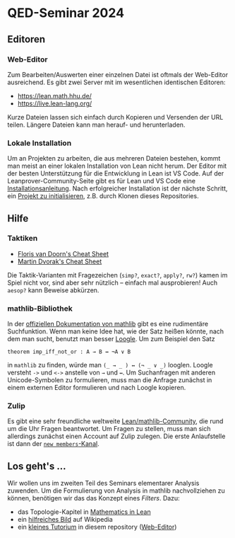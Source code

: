 # QED-Seminar 2024

## Editoren

### Web-Editor

Zum Bearbeiten/Auswerten einer einzelnen Datei ist oftmals der Web-Editor ausreichend.  Es gibt zwei Server mit im wesentlichen identischen Editoren:

- https://lean.math.hhu.de/
- https://live.lean-lang.org/

Kurze Dateien lassen sich einfach durch Kopieren und Versenden der URL teilen. Längere Dateien kann man herauf- und herunterladen.

### Lokale Installation

Um an Projekten zu arbeiten, die aus mehreren Dateien bestehen, kommt man meist an einer lokalen Installation von Lean nicht herum.  Der Editor mit der besten Unterstützung für die Entwicklung in Lean ist VS Code.  Auf der Leanprover-Community-Seite gibt es für Lean und VS Code eine [Installationsanleitung](https://leanprover-community.github.io/get_started.html). 
Nach erfolgreicher Installation ist der nächste Schritt, ein [Projekt zu initialisieren](https://leanprover-community.github.io/install/project.html), z.B. durch Klonen dieses Repositories.

## Hilfe

### Taktiken

- [Floris van Doorn's Cheat Sheet](https://github.com/fpvandoorn/LeanCourse23/blob/master/lean-tactics.pdf) 
- [Martin Dvorak's Cheat Sheet](https://github.com/madvorak/lean4-tactics)

Die Taktik-Varianten mit Fragezeichen (`simp?`, `exact?`, `apply?`, `rw?`) kamen im Spiel nicht vor, sind aber sehr nützlich – einfach mal ausprobieren!  Auch `aesop?` kann Beweise abkürzen.

### mathlib-Bibliothek

In der [offiziellen Dokumentation von mathlib](https://leanprover-community.github.io/mathlib4_docs/) gibt es eine rudimentäre Suchfunktion.  Wenn man keine Idee hat, wie der Satz heißen könnte, nach dem man sucht, benutzt man besser [Loogle](https://loogle.lean-lang.org/). Um zum Beispiel den Satz

    theorem imp_iff_not_or : A → B ↔ ¬A ∨ B

in `mathlib` zu finden, würde man `(_ → _ ) ↔ (¬ _ ∨ _)` looglen.
Loogle versteht `->` und `<->` anstelle von `→` und `↔`.  Um Suchanfragen mit anderen Unicode-Symbolen zu formulieren, muss man die Anfrage zunächst in einem externen Editor formulieren und nach Loogle kopieren.

### Zulip

Es gibt eine sehr freundliche weltweite [Lean/mathlib-Community](https://leanprover.zulipchat.com/), die rund um die Uhr Fragen beantwortet.  Um Fragen zu stellen, muss man sich allerdings zunächst einen Account auf Zulip zulegen.  Die erste Anlaufstelle ist dann der [`new members`-Kanal](https://leanprover.zulipchat.com/#narrow/stream/113489-new-members).



## Los geht's …

Wir wollen uns im zweiten Teil des Seminars elementarer Analysis zuwenden.  Um die Formulierung von Analysis in mathlib nachvollziehen zu können, benötigen wir das das Konzept eines *Filters*.  Dazu:

- das Topologie-Kapitel in [Mathematics in Lean](https://leanprover-community.github.io/mathematics_in_lean/C09_Topology.html)
- ein [hilfreiches Bild](https://commons.wikimedia.org/wiki/File:Filter_vs_ultrafilter.svg) auf Wikipedia
- ein [kleines Tutorium](https://github.com/hhu-adam/QEDSeminar2024/blob/main/QEDSeminar2024/Tutorial_Filters.lean) in diesem repository ([Web-Editor](https://lean.math.hhu.de/#url=https%3A%2F%2Fraw.githubusercontent.com%2Fhhu-adam%2FQEDSeminar2024%2F9092b553793e6a005db3439d47acf1705620ac05%2FQEDSeminar2024%2FTutorial_Filters.lean))
